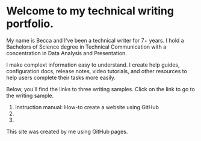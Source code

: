 # Welcome to my technical writing portfolio. 

<p>My name is Becca and I've been a technical writer for 7+ years. I hold a Bachelors of Science degree in Technical Communication with a concentration in Data Analysis and Presentation.  
  
I make complext information easy to understand. I create help guides, configuration docs, release notes, video tutorials, and other resources to help users complete their tasks more easily. 

<p>Below, you'll find the links to three writing samples. Click on the link to go to the writing sample. 
<ol>
  <li> Instruction manual: How-to create a website using GitHub</li>
  <li> </li>
  <li> </li>
</ol>
  
</p>

<p>This site was created by me using GitHub pages.</p>
